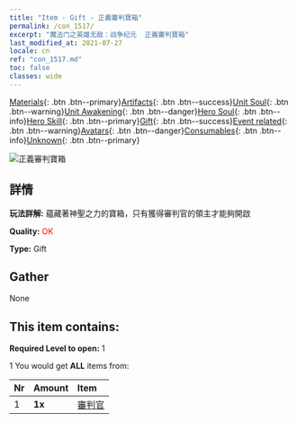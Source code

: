 ```yaml
---
title: "Item - Gift - 正義審判寶箱"
permalink: /con_1517/
excerpt: "魔法门之英雄无敌：战争纪元  正義審判寶箱"
last_modified_at: 2021-07-27
locale: cn
ref: "con_1517.md"
toc: false
classes: wide
---
```

 [Materials](/ItemsCN/){: .btn .btn--primary}[Artifacts](/ItemsCN/Artifacts/){: .btn .btn--success}[Unit Soul](/ItemsCN/UnitSoul/){: .btn .btn--warning}[Unit Awakening](/ItemsCN/UnitAwakening/){: .btn .btn--danger}[Hero Soul](/ItemsCN/HeroSoul/){: .btn .btn--info}[Hero Skill](/ItemsCN/HeroSkill/){: .btn .btn--primary}[Gift](/ItemsCN/Gift/){: .btn .btn--success}[Event related](/ItemsCN/Events/){: .btn .btn--warning}[Avatars](/ItemsCN/Avatars/){: .btn .btn--danger}[Consumables](/ItemsCN/Consumables/){: .btn .btn--info}[Unknown](/ItemsCN/Unknown/){: .btn .btn--primary}

 ![正義審判寶箱](/images/t/i_907131.png)

## 詳情
 **玩法詳解:** 蘊藏著神聖之力的寶箱，只有獲得審判官的領主才能夠開啟

 **Quality:** <span style="color: #FF0000">OK</span>

 **Type:** Gift

## Gather

  None

## This item contains:

 **Required Level to open:** 1

 1 You would get **ALL** items  from:

  | Nr | Amount |     Item    |
  |:---|:-------|:------------|
  | 1 |  **1x** | [審判官](/cn/Items/unt_198/) |  | 
